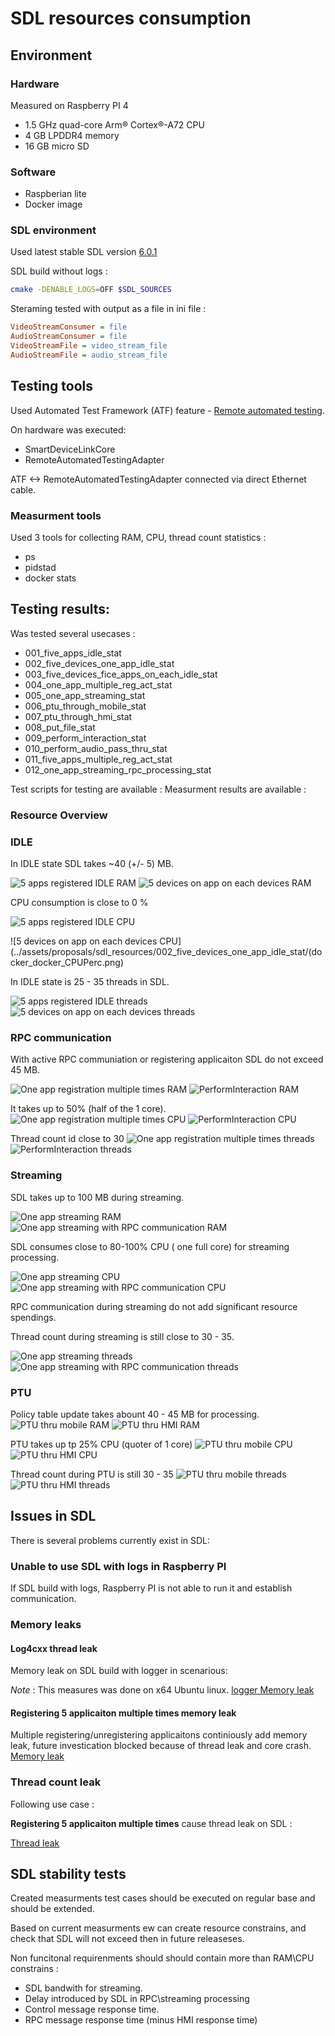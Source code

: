# SDL resources consumption

## Environment

### Hardware

Measured on Raspberry PI 4

- 1.5 GHz quad-core Arm® Cortex®-A72 CPU
- 4 GB LPDDR4 memory
- 16 GB micro SD

### Software

- Raspberian lite
- Docker image

### SDL environment

Used latest stable SDL version [6.0.1](https://github.com/smartdevicelink/sdl_core/releases/tag/6.0.1)

SDL build without logs :

```sh
cmake -DENABLE_LOGS=OFF $SDL_SOURCES
```

Steraming tested with output as a file in ini file :

```ini
VideoStreamConsumer = file
AudioStreamConsumer = file
VideoStreamFile = video_stream_file
AudioStreamFile = audio_stream_file
```

## Testing tools

Used Automated Test Framework (ATF) feature - [Remote automated testing](https://github.com/smartdevicelink/sdl_evolution/blob/master/proposals/0206-remote_atf_testing.md).

On hardware was executed:

- SmartDeviceLinkCore
- RemoteAutomatedTestingAdapter

ATF <-> RemoteAutomatedTestingAdapter connected via direct Ethernet cable.

### Measurment tools

Used 3 tools for collecting RAM, CPU, thread count statistics :

- ps
- pidstad
- docker stats

## Testing results:

Was tested several usecases :

- 001_five_apps_idle_stat
- 002_five_devices_one_app_idle_stat
- 003_five_devices_fice_apps_on_each_idle_stat
- 004_one_app_multiple_reg_act_stat
- 005_one_app_streaming_stat
- 006_ptu_through_mobile_stat
- 007_ptu_through_hmi_stat
- 008_put_file_stat
- 009_perform_interaction_stat
- 010_perform_audio_pass_thru_stat
- 011_five_apps_multiple_reg_act_stat
- 012_one_app_streaming_rpc_processing_stat

Test scripts for testing are available :
Measurment results are available :

### Resource Overview

### IDLE

In IDLE state SDL takes ~40 (+/- 5) MB.

![5 apps registered IDLE RAM](../assets/proposals/sdl_resources/001_five_apps_idle_stat/docker_docker_MemUsage.png)
![5 devices on app on each devices RAM](../assets/proposals/sdl_resources/002_five_devices_one_app_idle_stat/docker_docker_MemUsage.png)

CPU consumption is close to 0 %

![5 apps registered IDLE CPU](../assets/proposals/sdl_resources/001_five_apps_idle_stat/docker_docker_CPUPerc.png)

![5 devices on app on each devices CPU](../assets/proposals/sdl_resources/002_five_devices_one_app_idle_stat/(docker_docker_CPUPerc.png)

In IDLE state is 25 - 35 threads in SDL.

![5 apps registered IDLE threads](../assets/proposals/sdl_resources/001_five_apps_idle_stat/ps_ps_thcount.png)
![5 devices on app on each devices threads](../assets/proposals/sdl_resources/002_five_devices_one_app_idle_stat/ps_ps_thcount.png)


### RPC communication

With active RPC communiation or registering applicaiton SDL do not exceed 45 MB.

![One app registration multiple times RAM](../assets/proposals/sdl_resources/004_one_app_multiple_reg_act_stat/docker_docker_MemUsage.png)
![PerformInteraction RAM](../assets/proposals/sdl_resources/009_perform_interaction_stat/docker_docker_MemUsage.png)

It takes up to 50% (half of the 1 core).
![One app registration multiple times CPU](../assets/proposals/sdl_resources/004_one_app_multiple_reg_act_stat/docker_docker_CPUPerc.png)
![PerformInteraction CPU](../assets/proposals/sdl_resources/009_perform_interaction_stat/docker_docker_CPUPerc.png)

Thread count id close to 30
![One app registration multiple times threads](../assets/proposals/sdl_resources/004_one_app_multiple_reg_act_stat/ps_ps_thcount.png)
![PerformInteraction threads](../assets/proposals/sdl_resources/009_perform_interaction_stat/ps_ps_thcount.png)

### Streaming

SDL takes up to 100 MB during streaming.

![One app streaming RAM](../assets/proposals/sdl_resources/005_one_app_streaming_stat/docker_docker_MemUsage.png)
![One app streaming with RPC communication RAM](../assets/proposals/sdl_resources/012_one_app_streaming_rpc_processing_stat/docker_docker_MemUsage.png)

SDL consumes close to 80-100% CPU ( one full core) for streaming processing.

![One app streaming CPU](../assets/proposals/sdl_resources/005_one_app_streaming_stat/ps_ps_%cpu.png)
![One app streaming with RPC communication CPU](../assets/proposals/sdl_resources/012_one_app_streaming_rpc_processing_stat/ps_ps_%cpu.png)

RPC communication during streaming do not add significant resource spendings.

Thread count during streaming is still close to 30 - 35. 

![One app streaming threads](../assets/proposals/sdl_resources/005_one_app_streaming_stat/ps_ps_thcount.png)
![One app streaming with RPC communication threads](../assets/proposals/sdl_resources/012_one_app_streaming_rpc_processing_stat/ps_ps_thcount.png)

### PTU

Policy table update takes abount 40 - 45 MB for processing.
![PTU thru mobile RAM]()
![PTU thru HMI RAM]()

PTU takes up tp 25% CPU (quoter of 1 core)
![PTU thru mobile CPU]()
![PTU thru HMI CPU]()

Thread count during PTU is still 30 - 35
![PTU thru mobile threads]()
![PTU thru HMI threads]()

## Issues in SDL

There is several problems currently exist in SDL:

### Unable to use SDL with logs in Raspberry PI

If SDL build with logs, Raspberry PI is not able to run it and establish communication.

### Memory leaks

#### Log4cxx thread leak

Memory leak on SDL build with logger in scenarious:

_Note_ : This measures was done on x64 Ubuntu linux.
[logger Memory leak]()

#### Registering 5 applicaiton multiple times memory leak

Multiple registering/unregistering applicaitons continiously add memory leak, future  investication blocked because of thread leak and core crash. 
[Memory leak ](../assets/proposals/sdl_resources/011_five_apps_multiple_reg_act_stat/docker_docker_MemUsage.png)

### Thread count leak

Following use case :

__Registering 5 applicaiton multiple times__ cause thread leak on SDL :

[Thread leak](../assets/proposals/sdl_resources/011_five_apps_multiple_reg_act_stat/pidstat_pidstat_threads.png)

## SDL stability tests

Created measurments test cases should be executed on regular base and should be extended.

Based on current measurments ew can create resource constrains, and check that SDL will not exceed then in future releaseses.

Non funcitonal requirenments should should contain more than RAM\CPU constrains :

- SDL bandwith for streaming.
- Delay introduced by SDL in RPC\streaming processing
- Control message response time.
- RPC message response time (minus HMI response time)